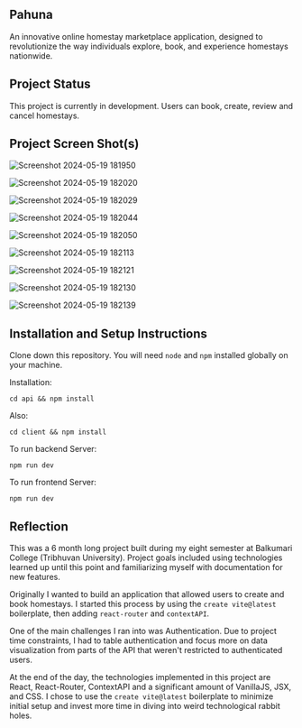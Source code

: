 ## Pahuna

An innovative online homestay marketplace application, designed to revolutionize the
way individuals explore, book, and experience homestays nationwide.

## Project Status

This project is currently in development. Users can book, create, review and cancel homestays.

## Project Screen Shot(s)

![Screenshot 2024-05-19 181950](https://github.com/prabinbastakoti/Pahuna/assets/101822704/71d25d07-2390-4e38-9ff5-7a73c7be8b8c)

![Screenshot 2024-05-19 182020](https://github.com/prabinbastakoti/Pahuna/assets/101822704/28b8b8d0-e504-402b-831c-a1ad0ea63a9d)

![Screenshot 2024-05-19 182029](https://github.com/prabinbastakoti/Pahuna/assets/101822704/487a2410-8ac1-4501-90d5-d1e5ddb346d8)

![Screenshot 2024-05-19 182044](https://github.com/prabinbastakoti/Pahuna/assets/101822704/bf6b6db7-bd1b-409c-8910-3307c36b5935)

![Screenshot 2024-05-19 182050](https://github.com/prabinbastakoti/Pahuna/assets/101822704/904e686b-3411-4a40-bc80-f3f30fa35431)

![Screenshot 2024-05-19 182113](https://github.com/prabinbastakoti/Pahuna/assets/101822704/61413eda-3ecd-4dec-81bd-03112673ae9e)

![Screenshot 2024-05-19 182121](https://github.com/prabinbastakoti/Pahuna/assets/101822704/b4b5a765-8b61-4361-8386-2896567294f5)

![Screenshot 2024-05-19 182130](https://github.com/prabinbastakoti/Pahuna/assets/101822704/776ddbd5-4d5c-4bbc-9b59-af4da86004e2)

![Screenshot 2024-05-19 182139](https://github.com/prabinbastakoti/Pahuna/assets/101822704/faf2d14c-d3af-4973-b131-c0ab12989be7)

## Installation and Setup Instructions

Clone down this repository. You will need `node` and `npm` installed globally on your machine.  

Installation:

`cd api && npm install`

Also: 

`cd client && npm install`

To run backend Server:

`npm run dev`

To run frontend Server:

`npm run dev`  


## Reflection

This was a 6 month long project built during my eight semester at Balkumari College (Tribhuvan University). Project goals included using technologies learned up until this point and familiarizing myself with documentation for new features.  

Originally I wanted to build an application that allowed users to create and book homestays. I started this process by using the `create vite@latest` boilerplate, then adding `react-router` and `contextAPI`.  

One of the main challenges I ran into was Authentication. Due to project time constraints, I had to table authentication and focus more on data visualization from parts of the API that weren't restricted to authenticated users.

At the end of the day, the technologies implemented in this project are React, React-Router, ContextAPI and a significant amount of VanillaJS, JSX, and CSS. I chose to use the `create vite@latest` boilerplate to minimize initial setup and invest more time in diving into weird technological rabbit holes.
